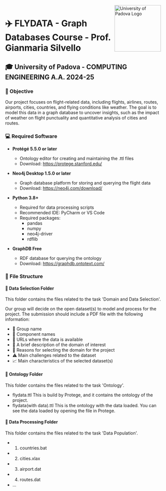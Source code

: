 <img src="https://www.unidformazione.com/wp-content/uploads/2018/04/unipd-universita-di-padova.png" alt="University of Padova Logo" style="float: right; width: 150px;">

# ✈️ FLYDATA - Graph Databases Course - Prof. Gianmaria Silvello

## 🎓 University of Padova - COMPUTING ENGINEERING A.A. 2024-25

### 🎯 Objective

Our project focuses on flight-related data, including flights, airlines, routes, airports, cities, countries, and flying conditions like weather. The goal is to model this data in a graph database to uncover insights, such as the impact of weather on flight punctuality and quantitative analysis of cities and routes.

### 💻 Required Software

- **Protégé 5.5.0 or later**

  - Ontology editor for creating and maintaining the .ttl files
  - Download: https://protege.stanford.edu/

- **Neo4j Desktop 1.5.0 or later**

  - Graph database platform for storing and querying the flight data
  - Download: https://neo4j.com/download/

- **Python 3.8+**

  - Required for data processing scripts
  - Recommended IDE: PyCharm or VS Code
  - Required packages:
    - pandas
    - numpy
    - neo4j-driver
    - rdflib

- **GraphDB Free**
  - RDF database for querying the ontology
  - Download: https://graphdb.ontotext.com/

### 📁 File Structure

#### 📁 Data Selection Folder

This folder contains the files related to the task 'Domain and Data Selection'.

Our group will decide on the open dataset(s) to model and process for the project. The submission should include a PDF file with the following information:

- 👥 Group name
- 👤 Component names
- 🔗 URLs where the data is available
- 📝 A brief description of the domain of interest
- 🎯 Reasons for selecting the domain for the project
- ⚠️ Main challenges related to the dataset
- 📈 Main characteristics of the selected dataset(s)

#### 📁 Ontology Folder

This folder contains the files related to the task 'Ontology'.

- flydata.ttl
  This is build by Protege, and it contains the ontology of the project.
- flydata(with data).ttl
  This is the ontology with the data loaded. You can see the data loaded by opening the file in Protege.

#### 📁 Data Processing Folder

This folder contains the files related to the task 'Data Population'.

- 1. countries.bat
- 2. cities.xlax
- 3. airport.dat
- 4. routes.dat
- ...
